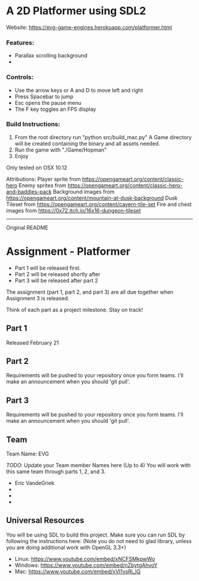 # A 2D Platformer using SDL2
Website: https://evg-game-engines.herokuapp.com/platformer.html

### Features:
* Parallax scrolling background
* 


### Controls:
* Use the arrow keys or A and D to move left and right
* Press Spacebar to jump
* Esc opens the pause menu
* The F key toggles an FPS display


### Build Instructions:
1. From the root directory run "python src/build_mac.py"
   A Game directory will be created containing the binary and all assets needed.
1. Run the game with "./Game/Hopman"
1. Enjoy

Only tested on OSX 10.12

Attributions:
Player sprite from https://opengameart.org/content/classic-hero
Enemy sprites from https://opengameart.org/content/classic-hero-and-baddies-pack
Background images from https://opengameart.org/content/mountain-at-dusk-background
Dusk Tileset from https://opengameart.org/content/cavern-tile-set
Fire and chest images from https://0x72.itch.io/16x16-dungeon-tileset

******************
Original README

# Assignment - Platformer

* Part 1 will be released first.
* Part 2 will be released shortly after
* Part 3 will be released after part 2

The assignment (part 1, part 2, and part 3) are all due together when Assignment 3 is released.

Think of each part as a project milestone. Stay on track!

## Part 1

Released February 21

## Part 2

Requirements will be pushed to your repository once you form teams. I'll make an announcement when you should 'git pull'.

## Part 3

Requirements will be pushed to your repository once you form teams. I'll make an announcement when you should 'git pull'.

## Team

Team Name: EVG

*TODO*:
Update your Team member Names here (Up to 4) You will work with this same team through parts 1, 2, and 3.

- Eric VandeGriek
-
-
-


## Universal Resources

You will be using SDL to build this project. Make sure you can run SDL by following the instructions here: 
(Note you do not need to glad library, unless you are doing additional work with OpenGL 3.3+)

* Linux: https://www.youtube.com/embed/xNCFSMkpwWo
* Windows: https://www.youtube.com/embed/nZbytgAhvoY
* Mac: https://www.youtube.com/embed/xVl1ysRj_lQ
